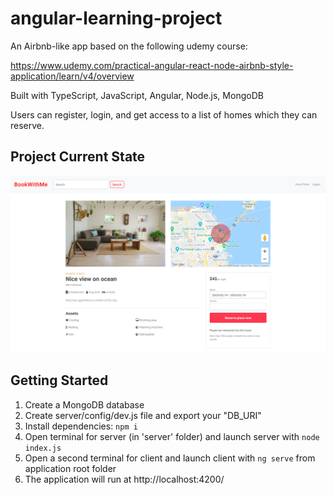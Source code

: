 # angular-learning-project

An Airbnb-like app based on the following udemy course:

https://www.udemy.com/practical-angular-react-node-airbnb-style-application/learn/v4/overview

Built with TypeScript, JavaScript, Angular, Node.js, MongoDB

Users can register, login, and get access to a list of homes which they can reserve.

## Project Current State

!["Screenshot of /rental/:id"](https://github.com/geoerika/angular-learning-project/blob/master/docs/Screenshot%20from%202020-02-19%2017-24-37.png)

## Getting Started

1. Create a MongoDB database 
2. Create server/config/dev.js file and export your "DB_URI"
3. Install dependencies: `npm i`
3. Open terminal for server (in 'server' folder) and launch server with `node index.js`
4. Open a second terminal for client and launch client with `ng serve` from application root folder
5. The application will run at http://localhost:4200/
